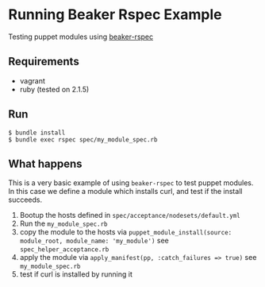 # Running Beaker Rspec Example

Testing puppet modules using
[beaker-rspec](https://github.com/puppetlabs/beaker)

## Requirements

- vagrant
- ruby (tested on 2.1.5)

## Run

```shell
$ bundle install
$ bundle exec rspec spec/my_module_spec.rb
```

## What happens

This is a very basic example of using `beaker-rspec` to test puppet modules. In
this case we define a module which installs curl, and test if the install
succeeds.

1. Bootup the hosts defined in `spec/acceptance/nodesets/default.yml`
2. Run the `my_module_spec.rb`
  1. copy the module to the hosts via `puppet_module_install(source: module_root, module_name: 'my_module')` see `spec_helper_acceptance.rb`
  2. apply the module via `apply_manifest(pp, :catch_failures => true)` see
     `my_module_spec.rb`
  3. test if curl is installed by running it
